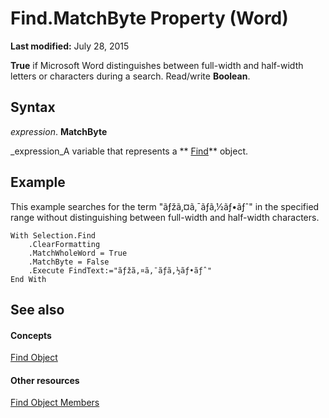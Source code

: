 
# Find.MatchByte Property (Word)

 **Last modified:** July 28, 2015

 **True** if Microsoft Word distinguishes between full-width and half-width letters or characters during a search. Read/write **Boolean**.

## Syntax

 _expression_. **MatchByte**

 _expression_A variable that represents a  ** [Find](da822788-cad5-992a-a835-18cc574cc324.md)** object.


## Example

This example searches for the term "ãƒžã‚¤ã‚¯ãƒ­ã‚½ãƒ•ãƒˆ" in the specified range without distinguishing between full-width and half-width characters.


```
With Selection.Find 
    .ClearFormatting 
    .MatchWholeWord = True 
    .MatchByte = False 
    .Execute FindText:="ãƒžã‚¤ã‚¯ãƒ­ã‚½ãƒ•ãƒˆ" 
End With
```


## See also


#### Concepts


 [Find Object](da822788-cad5-992a-a835-18cc574cc324.md)
#### Other resources


 [Find Object Members](21f00da0-4c84-ace3-fc79-a55a9ed64360.md)
